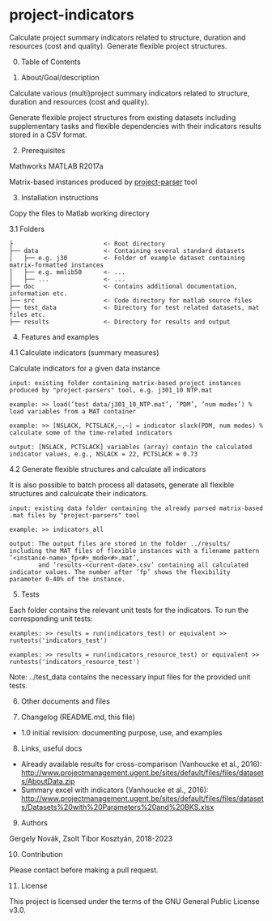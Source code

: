 # project-indicators
Calculate project summary indicators related to structure, duration and resources (cost and quality).
Generate flexible project structures.

0. Table of Contents

1. About/Goal/description
 
 Calculate various (multi)project summary indicators related to structure, duration and resources (cost and quality).
 
 Generate flexible project structures from existing datasets including supplementary tasks and flexible dependencies with their indicators results stored in a CSV format.

2. Prerequisites
 
 Mathworks MATLAB R2017a
 
 Matrix-based instances produced by [project-parser](https://github.com/novakge/project-parsers) tool

3. Installation instructions 
 
 Copy the files to Matlab working directory
 
3.1 Folders
```
├                         <- Root directory
├── data                  <- Containing several standard datasets
│   ├── e.g. j30          <- Folder of example dataset containing matrix-formatted instances
│   ├── e.g. mmlib50      <- ...
│   ├── ...               <- ...
├── doc                   <- Contains additional documentation, information etc.
├── src                   <- Code directory for matlab source files
├── test_data             <- Directory for test related datasets, mat files etc.
├── results               <- Directory for results and output
```

4. Features and examples

4.1 Calculate indicators (summary measures)
   
   Calculate indicators for a given data instance
    
    input: existing folder containing matrix-based project instances produced by "project-parsers" tool, e.g. j301_10 NTP.mat
    
    example: >> load(’test data/j301_10_NTP.mat’, ’PDM’, ’num modes’) % load variables from a MAT container
    
    example: >> [NSLACK, PCTSLACK,~,~] = indicator slack(PDM, num modes) % calculate some of the time-related indicators
    
    output: [NSLACK, PCTSLACK] variables (array) contain the calculated indicator values, e.g., NSLACK = 22, PCTSLACK = 0.73

4.2 Generate flexible structures and calculate all indicators
    
   It is also possible to batch process all datasets, generate all flexible structures and calculcate their indicators.
    
    input: existing data folder containing the already parsed matrix-based .mat files by "project-parsers" tool
    
    example: >> indicators_all
    
    output: The output files are stored in the folder ../results/ including the MAT files of flexible instances with a filename pattern ’<instance-name>_fp<#>_mode<#>.mat’,
            and ’results-<current-date>.csv’ containing all calculated indicator values. The number after ’fp’ shows the flexibility parameter 0-40% of the instance.

5. Tests

 Each folder contains the relevant unit tests for the indicators.
 To run the corresponding unit tests:

    examples: >> results = run(indicators_test) or equivalent >> runtests('indicators_test')

    examples: >> results = run(indicators_resource_test) or equivalent >> runtests('indicators_resource_test')

   Note: ../test_data contains the necessary input files for the provided unit tests.

6. Other documents and files
 

7. Changelog (README.md, this file)

 - 1.0 initial revision: documenting purpose, use, and examples


8. Links, useful docs
 - Already available results for cross-comparison (Vanhoucke et al., 2016): http://www.projectmanagement.ugent.be/sites/default/files/files/datasets/AboutData.zip
 - Summary excel with indicators (Vanhoucke et al., 2016): http://www.projectmanagement.ugent.be/sites/default/files/files/datasets/Datasets%20with%20Parameters%20and%20BKS.xlsx

9. Authors
 
Gergely Novák, Zsolt Tibor Kosztyán, 2018-2023

10. Contribution

Please contact before making a pull request.

11. License

This project is licensed under the terms of the GNU General Public License v3.0.
